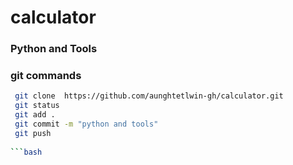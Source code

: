 # calculator
### Python and Tools 

### git commands
```bash 
 git clone  https://github.com/aunghtetlwin-gh/calculator.git
 git status
 git add .
 git commit -m "python and tools"
 git push 
 
```bash